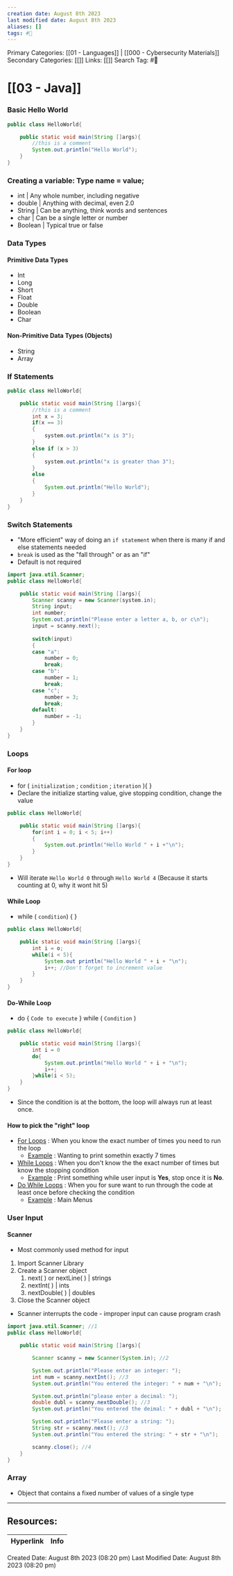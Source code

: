 ```yaml
---
creation date: August 8th 2023
last modified date: August 8th 2023
aliases: []
tags: #📖
---
```


Primary Categories: [[01 - Languages]] | [[000 - Cybersecurity Materials]]
Secondary Categories: [[]] 
Links: [[]] 
Search Tag: #📖  

# [[03 - Java]]  

### Basic Hello World

```java
public class HelloWorld{

	public static void main(String []args){
		//this is a comment
		System.out.println("Hello World");
	}
}
```

### Creating a variable: Type name = value;

- int | Any whole number, including negative
- double | Anything with decimal, even 2.0
- String | Can be anything, think words and sentences
- char | Can be a single letter or number
- Boolean | Typical true or false

### Data Types

#### Primitive Data Types
- Int
- Long
- Short
- Float
- Double
- Boolean
- Char

#### Non-Primitive Data Types (Objects)

- String
- Array

### If Statements

```java
public class HelloWorld{

	public static void main(String []args){
		//this is a comment
		int x = 3;
		if(x == 3)
		{
			system.out.println("x is 3");
		}
		else if (x > 3)
		{
			system.out.println("x is greater than 3");
		}
		else
		{
			System.out.println("Hello World");
		}
	}
}
```


### Switch Statements

- "More efficient" way of doing an `if statement` when there is many if and else statements needed
- `break` is used as the "fall through" or as an "if"
- Default is not required

```java
import java.util.Scanner;
public class HelloWorld{

	public static void main(String []args){
		Scanner scanny = new Scanner(system.in);
		String input;
		int number;
		System.out.println("Please enter a letter a, b, or c\n");
		input = scanny.next();
		
		switch(input)
		{
		case "a":
			number = 0;
			break;
		case "b":
			number = 1;
			break;
		case "c";
			number = 3;
			break;
		default:
			number = -1;
		}	
	}
}
```

### Loops

#### For loop

- for ( `initialization` ; `condition` ; `iteration` ){ }
- Declare the initialize starting value, give stopping condition, change the value

```java
public class HelloWorld{

	public static void main(String []args){
		for(int i = 0; i < 5; i++)
		{
			System.out.println("Hello World " + i +"\n");
		}
	}
}
```

- Will iterate `Hello World 0` through `Hello World 4` (Because it starts counting at 0, why it wont hit 5)

#### While Loop

- while ( `condition`) { }

```java
public class HelloWorld{

	public static void main(String []args){
		int i = o;
		while(i < 5){
			System.out println("Hello World " + i + "\n");
			i++; //Don't forget to increment value
		}
	}
}
```

#### Do-While Loop

- do { `Code to execute` } while ( `Condition` )

```java
public class HelloWorld{

	public static void main(String []args){
		int i = 0
		do{
			System.out.println("Hello World " + i + "\n");
			i++;
		}while(i < 5);
	}
}
```

- Since the condition is at the bottom, the loop will always run at least once.

#### How to pick the "right" loop

- <u>For Loops</u> : When you know the exact number of times you need to run the loop
	- <u>Example</u> : Wanting to print somethin exactly 7 times
- <u>While Loops</u> : When you don't know the the exact number of times but know the stopping condition
	- <u>Example</u> : Print something while user input is **Yes**, stop once it is **No**.
- <u>Do While Loops</u> : When you for sure want to run through the code at least once before checking the condition
	- <u>Example</u> : Main Menus

### User Input

#### Scanner

- Most commonly used method for input

1. Import Scanner Library
2. Create a Scanner object
	1. next( ) or nextLine( ) | strings
	2. nextInt( ) | ints
	3. nextDouble( ) | doubles
3. Close the Scanner object

- Scanner interrupts the code - improper input can cause program crash

```java
import java.util.Scanner; //1
public class HelloWorld{

	public static void main(String []args){

		Scanner scanny = new Scanner(System.in); //2

		System.out.println("Please enter an integer: ");
		int num = scanny.nextInt(); //3
		System.out.println("You entered the integer: " + num + "\n");

		System.out.println("please enter a decimal: ");
		double dubl = scanny.nextDouble(); //3
		System.out.println("You entered the deimal: " + dubl + "\n");

		System.out.println("Please enter a string: ");
		String str = scanny.next(); //3
		System.out.println("You entered the string: " + str + "\n");

		scanny.close(); //4
	}
}
```

### Array

- Object that contains a fixed number of values of a single type
 


___

## Resources:

| Hyperlink | Info |
| --------- | ---- |


Created Date: August 8th 2023 (08:20 pm) 
Last Modified Date: August 8th 2023 (08:20 pm)
